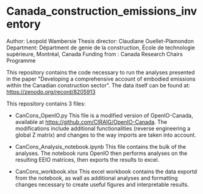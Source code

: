 # Canada_construction_emissions_inventory

Author: Leopold Wambersie
Thesis director: Claudiane Ouellet-Plamondon
Department:   Départment de genie de la construction, École de technologie supérieure, Montréal, Canada
Funding from : Canada Research Chairs Programme

This repository contains the code necessary to run the analyses presented in the paper 
"Developing a comprehensive account of embodied emissions within the Canadian construction sector".
The data itself can be found at: https://zenodo.org/record/8205913

This repository contains 3 files: 
 - CanCons_OpenIO.py
     This file is a modified version of OpenIO-Canada, available at https://github.com/CIRAIG/OpenIO-Canada.
     The modifications include additional functionalities (reverse engineering a global Z matrix) and changes
     to the way imports are taken into account.

 - CanCons_Analysis_notebook.ipynb
      This file contains the bulk of the analyses. The notebook runs OpenIO then performs analyses on the
      resulting EEIO matrices, then exports the results to excel.
   
 - CanCons_workbook.xlsx
      This excel workbook contains the data exportd from the notebook, as wall as additional analyses and
      formatting changes necessary to create useful figures and interpretable results.

